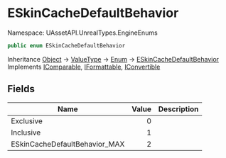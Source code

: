# ESkinCacheDefaultBehavior

Namespace: UAssetAPI.UnrealTypes.EngineEnums

```csharp
public enum ESkinCacheDefaultBehavior
```

Inheritance [Object](https://docs.microsoft.com/en-us/dotnet/api/system.object) → [ValueType](https://docs.microsoft.com/en-us/dotnet/api/system.valuetype) → [Enum](https://docs.microsoft.com/en-us/dotnet/api/system.enum) → [ESkinCacheDefaultBehavior](./uassetapi.unrealtypes.engineenums.eskincachedefaultbehavior.md)<br>
Implements [IComparable](https://docs.microsoft.com/en-us/dotnet/api/system.icomparable), [IFormattable](https://docs.microsoft.com/en-us/dotnet/api/system.iformattable), [IConvertible](https://docs.microsoft.com/en-us/dotnet/api/system.iconvertible)

## Fields

| Name | Value | Description |
| --- | --: | --- |
| Exclusive | 0 |  |
| Inclusive | 1 |  |
| ESkinCacheDefaultBehavior_MAX | 2 |  |
